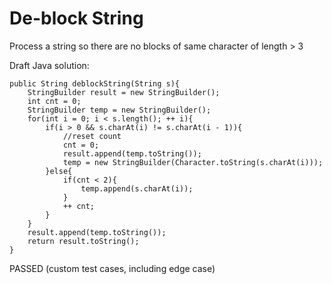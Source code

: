 # De-block String

Process a string so there are no blocks of same character of length > 3

Draft Java solution:
```
public String deblockString(String s){
    StringBuilder result = new StringBuilder();
    int cnt = 0;
    StringBuilder temp = new StringBuilder();
    for(int i = 0; i < s.length(); ++ i){
        if(i > 0 && s.charAt(i) != s.charAt(i - 1)){
            //reset count
            cnt = 0;
            result.append(temp.toString());
            temp = new StringBuilder(Character.toString(s.charAt(i)));
        }else{
            if(cnt < 2){
                temp.append(s.charAt(i));
            }
            ++ cnt;
        }
    }
    result.append(temp.toString());
    return result.toString();
}
```
PASSED (custom test cases, including edge case)